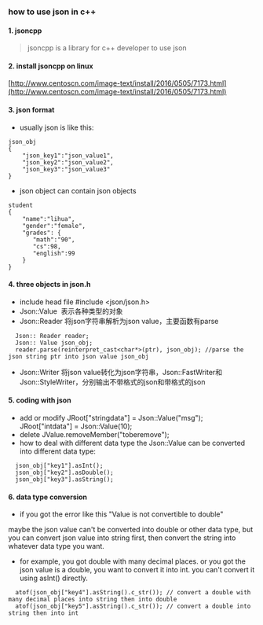 
### how to use json in c++
#### 1. jsoncpp
> jsoncpp is a library for c++ developer to use json
#### 2. install jsoncpp on linux
 [http://www.centoscn.com/image-text/install/2016/0505/7173.html](http://www.centoscn.com/image-text/install/2016/0505/7173.html)
 
#### 3. json format
- usually json is like this:
```
json_obj 
{
    "json_key1":"json_value1",
    "json_key2":"json_value2",
    "json_key3":"json_value3"
}
```
- json object can contain json objects
```
student 
{
    "name":"lihua",
    "gender":"female",
    "grades": {
       "math":"90",
       "cs":98,
       "english":99
    }
}
```
#### 4. three objects in json.h
- include head file #include <json/json.h>
- Json::Value  表示各种类型的对象
- Json::Reader 将json字符串解析为json value，主要函数有parse
```
  Json:: Reader reader;
  Json:: Value json_obj;
  reader.parse(reinterpret_cast<char*>(ptr), json_obj); //parse the json string ptr into json value json_obj
```
- Json::Writer 将json value转化为json字符串，Json::FastWriter和Json::StyleWriter，分别输出不带格式的json和带格式的json

#### 5. coding with json
- add or modify 
JRoot["stringdata"] = Json::Value("msg");
JRoot["intdata"] = Json::Value(10);
- delete
JValue.removeMember("toberemove");
- how to deal with different data type
the Json::Value can be converted into different data type: 
```
  json_obj["key1"].asInt();
  json_obj["key2"].asDouble();
  json_obj["key3"].asString();
```
#### 6. data type conversion
- if you got the error like this "Value is not convertible to double"

maybe the json value can't be converted into double or other data type, but you can convert json value into string first, then convert the string into whatever data type you want.

- for example, you got double with many decimal places.
or you got the json value is a double, you want to convert it into int. you can't convert it using asInt() directly.
```
  atof(json_obj["key4"].asString().c_str()); // convert a double with many decimal places into string then into double
  atof(json_obj["key5"].asString().c_str()); // convert a double into string then into int
```
